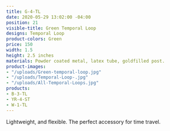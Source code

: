 ```yaml
---
title: G-4-TL
date: 2020-05-29 13:02:00 -04:00
position: 21
visible-title: Green Temporal Loop
designs: Temporal Loop
product-colors: Green
price: 150
width: 1.5
height: 2.5 inches
materials: Powder coated metal, latex tube, goldfilled post.
product-images:
- "/uploads/Green-temporal-loop.jpg"
- "/uploads/Temporal-Loop-.jpg"
- "/uploads/All-Temporal-Loops.jpg"
products:
- B-3-TL
- YR-4-ST
- W-1-TL
---
```


Lightweight, and flexible. The perfect accessory for time travel.